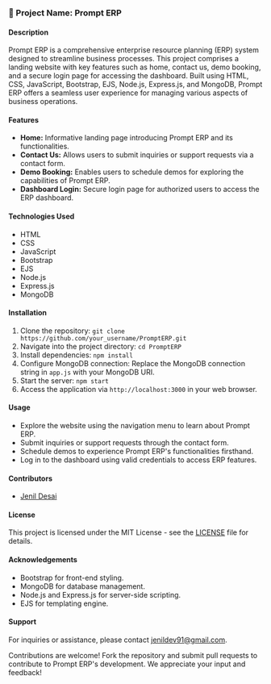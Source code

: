 ### 🚀 Project Name: Prompt ERP

#### Description

Prompt ERP is a comprehensive enterprise resource planning (ERP) system designed to streamline business processes. This project comprises a landing website with key features such as home, contact us, demo booking, and a secure login page for accessing the dashboard. Built using HTML, CSS, JavaScript, Bootstrap, EJS, Node.js, Express.js, and MongoDB, Prompt ERP offers a seamless user experience for managing various aspects of business operations.

#### Features

- **Home:** Informative landing page introducing Prompt ERP and its functionalities.
- **Contact Us:** Allows users to submit inquiries or support requests via a contact form.
- **Demo Booking:** Enables users to schedule demos for exploring the capabilities of Prompt ERP.
- **Dashboard Login:** Secure login page for authorized users to access the ERP dashboard.

#### Technologies Used

- HTML
- CSS
- JavaScript
- Bootstrap
- EJS
- Node.js
- Express.js
- MongoDB

#### Installation

1. Clone the repository: `git clone https://github.com/your_username/PromptERP.git`
2. Navigate into the project directory: `cd PromptERP`
3. Install dependencies: `npm install`
4. Configure MongoDB connection: Replace the MongoDB connection string in `app.js` with your MongoDB URI.
5. Start the server: `npm start`
6. Access the application via `http://localhost:3000` in your web browser.

#### Usage

- Explore the website using the navigation menu to learn about Prompt ERP.
- Submit inquiries or support requests through the contact form.
- Schedule demos to experience Prompt ERP's functionalities firsthand.
- Log in to the dashboard using valid credentials to access ERP features.

#### Contributors

- [Jenil Desai](https://github.com/alpha-hellboy)

#### License

This project is licensed under the MIT License - see the [LICENSE](LICENSE) file for details.

#### Acknowledgements

- Bootstrap for front-end styling.
- MongoDB for database management.
- Node.js and Express.js for server-side scripting.
- EJS for templating engine.

#### Support

For inquiries or assistance, please contact [jenildev91@gmail.com](jenildev91@gmail.com).

Contributions are welcome! Fork the repository and submit pull requests to contribute to Prompt ERP's development. We appreciate your input and feedback!
